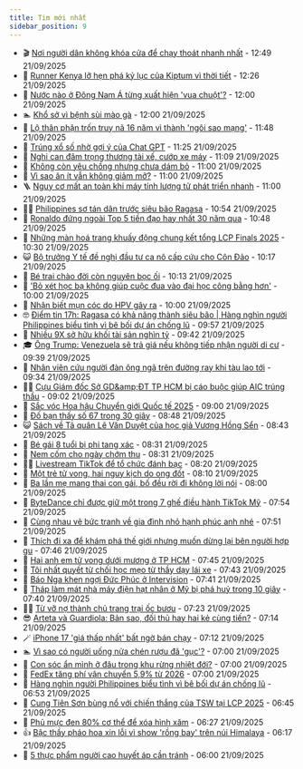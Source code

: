 ```yaml
---
title: Tim mới nhất
sidebar_position: 9
---
```


<!-- vnexpress-tin-moi-nhat:START -->
- 🎬 [Nơi người dân không khóa cửa để chạy thoát nhanh nhất](https://vnexpress.net/noi-nguoi-dan-khong-khoa-cua-de-chay-thoat-nhanh-nhat-4941697.html) - 12:49 21/09/2025
- 🐎 [Runner Kenya lỡ hẹn phá kỷ lục của Kiptum vì thời tiết](https://vnexpress.net/runner-kenya-lo-hen-pha-ky-luc-cua-kiptum-vi-thoi-tiet-4941757.html) - 12:26 21/09/2025
- 🦍 [Nước nào ở Đông Nam Á từng xuất hiện &#39;vua chuột&#39;?](https://vnexpress.net/nuoc-nao-o-dong-nam-a-tung-xuat-hien-vua-chuot-4941738.html) - 12:00 21/09/2025
- 🏊 [Khổ sở vì bệnh sùi mào gà](https://vnexpress.net/kho-so-vi-benh-sui-mao-ga-4941453.html) - 12:00 21/09/2025
- 🎊 [Lộ thân phận trốn truy nã 16 năm vì thành &#39;ngôi sao mạng&#39;](https://vnexpress.net/ke-bi-truy-na-16-nam-bai-lo-vi-thanh-ngoi-sao-mang-4941751.html) - 11:48 21/09/2025
- 🎃 [Trúng xổ số nhờ gợi ý của Chat GPT](https://vnexpress.net/trung-xo-so-nho-goi-y-cua-chat-gpt-4941686.html) - 11:25 21/09/2025
- 🧰 [Nghi can đâm trọng thương tài xế, cướp xe máy](https://vnexpress.net/nghi-can-dam-trong-thuong-tai-xe-cuop-xe-may-4941726.html) - 11:09 21/09/2025
- 🔭 [Không còn yêu chồng nhưng chưa dám bỏ](https://vnexpress.net/chan-chong-vo-khong-khong-hanh-phuc-khong-con-yeu-chong-nhung-chua-dam-bo-4941504.html) - 11:00 21/09/2025
- 🫶 [Vì sao ăn ít vẫn không giảm mỡ?](https://vnexpress.net/vi-sao-an-it-van-khong-giam-mo-4940257.html) - 11:00 21/09/2025
- 🪜 [Nguy cơ mất an toàn khi máy tính lượng tử phát triển nhanh](https://vnexpress.net/nguy-co-mat-an-toan-khi-may-tinh-luong-tu-phat-trien-nhanh-4941586.html) - 11:00 21/09/2025
- 👨‍🏫 [Philippines sơ tán dân trước siêu bão Ragasa](https://vnexpress.net/philippines-so-tan-dan-truoc-sieu-bao-ragasa-4941722.html) - 10:54 21/09/2025
- 🎊 [Ronaldo đứng ngoài Top 5 tiền đạo hay nhất 30 năm qua](https://vnexpress.net/ronaldo-dung-ngoai-top-5-tien-dao-hay-nhat-30-nam-qua-4941741.html) - 10:48 21/09/2025
- 🎊 [Những màn hoá trang khuấy động chung kết tổng LCP Finals 2025](https://vnexpress.net/nhung-man-hoa-trang-khuay-dong-chung-ket-tong-lcp-finals-2025-4941712.html) - 10:30 21/09/2025
- 😺 [Bộ trưởng Y tế đề nghị đầu tư ca nô cấp cứu cho Côn Đảo](https://vnexpress.net/bo-truong-y-te-de-nghi-dau-tu-ca-no-cap-cuu-cho-con-dao-4941715.html) - 10:17 21/09/2025
- 🐘 [Bé trai chào đời còn nguyên bọc ối](https://vnexpress.net/be-trai-chao-doi-con-nguyen-boc-oi-4941698.html) - 10:13 21/09/2025
- 🌁 [&#39;Bỏ xét học bạ không giúp cuộc đua vào đại học công bằng hơn&#39;](https://vnexpress.net/hoc-ba-tich-hop-vneid-hoc-ba-so-hoc-ba-dien-tu-hoc-ba-thpt-bo-xet-hoc-ba-khong-giup-cuoc-dua-vao-dai-hoc-cong-bang-hon-4941673.html) - 10:00 21/09/2025
- 🐲 [Nhận biết mụn cóc do HPV gây ra](https://vnexpress.net/nhan-biet-mun-coc-do-hpv-gay-ra-4941443.html) - 10:00 21/09/2025
- 🤓 [Điểm tin 17h: Ragasa có khả năng thành siêu bão | Hàng nghìn người Philippines biểu tình vì bê bối dự án chống lũ](https://vnexpress.net/diem-tin-17h-ragasa-co-kha-nang-thanh-sieu-bao-hang-nghin-nguoi-philippines-bieu-tinh-vi-be-boi-du-an-chong-lu-4941732.html) - 09:57 21/09/2025
- 💪 [Nhiều 9X sở hữu khối tài sản nghìn tỷ](https://vnexpress.net/nhieu-9x-so-huu-khoi-tai-san-nghin-ty-4941574.html) - 09:42 21/09/2025
- 🎓 [Ông Trump: Venezuela sẽ trả giá nếu không tiếp nhận người di cư](https://vnexpress.net/ong-trump-venezuela-se-tra-gia-neu-khong-tiep-nhan-nguoi-di-cu-4941690.html) - 09:39 21/09/2025
- 🫣 [Nhân viên cứu người đàn ông ngã trên đường ray khi tàu lao tới](https://vnexpress.net/nhan-vien-cuu-nguoi-dan-ong-nga-tren-duong-ray-khi-tau-lao-toi-4941728.html) - 09:34 21/09/2025
- 🧑‍💻 [Cựu Giám đốc Sở GD&amp;amp;ĐT TP HCM bị cáo buộc giúp AIC trúng thầu](https://vnexpress.net/cuu-giam-doc-so-gd-dt-tp-hcm-bi-cao-buoc-giup-aic-trung-thau-4941710.html) - 09:02 21/09/2025
- 🐲 [Sắc vóc Hoa hậu Chuyển giới Quốc tế 2025](https://vnexpress.net/sac-voc-hoa-hau-chuyen-gioi-quoc-te-2025-4941639.html) - 09:00 21/09/2025
- 🌝 [Đố bạn thấy số 67 trong 30 giây](https://vnexpress.net/cau-do-iq-thu-tai-tinh-mat-do-ban-thay-so-67-trong-30-giay-4941072.html) - 08:48 21/09/2025
- 😺 [Sách về Tả quân Lê Văn Duyệt của học giả Vương Hồng Sển](https://vnexpress.net/sach-ve-ta-quan-le-van-duyet-cua-hoc-gia-vuong-hong-sen-4941681.html) - 08:43 21/09/2025
- 🐎 [Bé gái 8 tuổi bị phi tang xác](https://vnexpress.net/be-gai-8-tuoi-bi-phi-tang-xac-4941719.html) - 08:31 21/09/2025
- 🎡 [Nem cốm cho ngày chớm thu](https://vnexpress.net/nem-com-cho-ngay-chom-thu-4941648.html) - 08:31 21/09/2025
- 👨‍🏫 [Livestream TikTok để tổ chức đánh bạc](https://vnexpress.net/livestream-tiktok-de-to-chuc-danh-bac-4941695.html) - 08:20 21/09/2025
- 🦆 [Một trẻ tử vong, hai nguy kịch do ong đốt](https://vnexpress.net/mot-tre-tu-vong-hai-nguy-kich-do-ong-dot-4941666.html) - 08:10 21/09/2025
- 🚦 [Ba lần mẹ mang thai con gái, bố đều rời đi không lời nói](https://vnexpress.net/ba-lan-me-mang-thai-con-gai-bo-deu-roi-di-khong-loi-noi-4941552.html) - 08:00 21/09/2025
- 💫 [ByteDance chỉ được giữ một trong 7 ghế điều hành TikTok Mỹ](https://vnexpress.net/bytedance-chi-duoc-giu-mot-trong-7-ghe-dieu-hanh-tiktok-my-4941702.html) - 07:54 21/09/2025
- 🎉 [Cùng nhau vẽ bức tranh về gia đình nhỏ hạnh phúc anh nhé](https://vnexpress.net/cung-nhau-ve-buc-tranh-ve-gia-dinh-nho-hanh-phuc-anh-nhe-4941626.html) - 07:51 21/09/2025
- 🌋 [Thích đi xa để khám phá thế giới nhưng muốn dừng lại bên người hợp gu](https://vnexpress.net/thich-di-xa-de-kham-pha-the-gioi-nhung-muon-dung-lai-ben-nguoi-hop-gu-4941624.html) - 07:46 21/09/2025
- 🤖 [Hai anh em tử vong dưới mương ở TP HCM](https://vnexpress.net/hai-anh-em-tu-vong-duoi-muong-o-tp-hcm-4941706.html) - 07:45 21/09/2025
- 🦏 [Tôi nhất quyết từ chối học mẹo từ thầy dạy lái xe](https://vnexpress.net/hoc-lai-xe-oto-hoc-lai-xe-b2-hoc-lai-xe-oto-bao-lau-toi-nhat-quyet-tu-choi-hoc-meo-tu-thay-day-lai-xe-4941696.html) - 07:43 21/09/2025
- 🦩 [Báo Nga khen ngợi Đức Phúc ở Intervision](https://vnexpress.net/bao-nga-khen-ngoi-duc-phuc-o-intervision-4941655.html) - 07:41 21/09/2025
- 👺 [Tháp làm mát nhà máy điện hạt nhân ở Mỹ bị phá huỷ trong 10 giây](https://vnexpress.net/thap-lam-mat-nha-may-dien-hat-nhan-o-my-bi-pha-huy-trong-10-giay-4941671.html) - 07:40 21/09/2025
- 🧑‍🏫 [Từ vỡ nợ thành chủ trang trại ốc bươu](https://vnexpress.net/tu-vo-no-thanh-chu-trang-trai-oc-buou-4941668.html) - 07:23 21/09/2025
- 😎 [Arteta và Guardiola: Bản sao, đối thủ hay hai kẻ cùng tiến?](https://vnexpress.net/arteta-va-guardiola-ban-sao-doi-thu-hay-hai-ke-cung-tien-4941410.html) - 07:14 21/09/2025
- 🪄 [iPhone 17 &#39;giá thấp nhất&#39; bất ngờ bán chạy](https://vnexpress.net/iphone-17-gia-thap-nhat-bat-ngo-ban-chay-4941688.html) - 07:12 21/09/2025
- 🏊 [Vì sao có người uống nửa chén rượu đã &#39;gục&#39;?](https://vnexpress.net/vi-sao-co-nguoi-uong-nua-chen-ruou-da-guc-4941643.html) - 07:00 21/09/2025
- 💃 [Con sóc ẩn mình ở đâu trong khu rừng nhiệt đới?](https://vnexpress.net/cau-do-iq-thu-tai-tinh-mat-con-soc-an-minh-o-dau-trong-khu-rung-nhiet-doi-4940109.html) - 07:00 21/09/2025
- 🦆 [FedEx tăng phí vận chuyển 5,9% từ 2026](https://vnexpress.net/fedex-tang-phi-van-chuyen-5-9-tu-2026-4939167.html) - 07:00 21/09/2025
- 🎊 [Hàng nghìn người Philippines biểu tình vì bê bối dự án chống lũ](https://vnexpress.net/hang-nghin-nguoi-philippines-bieu-tinh-vi-be-boi-du-an-chong-lu-4941636.html) - 06:53 21/09/2025
- 👺 [Cung Tiên Sơn bùng nổ với chiến thắng của TSW tại LCP 2025](https://vnexpress.net/cung-tien-son-bung-no-voi-chien-thang-cua-tsw-tai-lcp-2025-4941684.html) - 06:45 21/09/2025
- 🎡 [Phủ mực đen 80% cơ thể để xóa hình xăm](https://vnexpress.net/phu-muc-den-80-co-the-de-xoa-hinh-xam-4941634.html) - 06:27 21/09/2025
- 👍 [Bậc thầy pháo hoa xin lỗi vì show &#39;rồng bay&#39; trên núi Himalaya](https://vnexpress.net/bac-thay-phao-hoa-xin-loi-vi-show-rong-bay-tren-nui-himalaya-4941680.html) - 06:17 21/09/2025
- 🐎 [5 thực phẩm người cao huyết áp cần tránh](https://vnexpress.net/5-thuc-pham-nguoi-cao-huyet-ap-can-tranh-4941630.html) - 06:00 21/09/2025<!-- vnexpress-tin-moi-nhat:END -->
